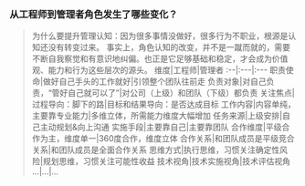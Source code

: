 ### 从工程师到管理者角色发生了哪些变化？
> 为什么要提升管理认知：因为很多事情没做好，很多行为不职业，根源是认知还没有转变过来。
事实上，角色认知的改变，并不是一蹴而就的，需要不断自我察觉和有意识地纠偏。也正是它足够基础和稳定，才会成为价值观、能力和行为这些层次的源头。
维度|工程师|管理者
:--|:---|:---
职责使命|做好自己手头的工作就好|引领整个团队往前走
负责对象|对自己负责，“管好自己就可以了”|对公司（上级）和团队（下级）都负责
关注焦点|过程导向：脚下的路|目标和结果导向：是否达成目标
工作内容|内容单纯，主要靠专业能力|多维立体，所需能力维度大幅增加
任务来源|上级安排|自己主动规划&向上沟通
实施手段|主要靠自己|主要靠团队
合作维度|平级合作为主，维度单一|360度合作，维度立体
合作关系|和团队成员是平级竞合关系|和团队成员是全面合作关系
思维方式|执行思维，习惯关注确定性风险|规划思维，习惯关注可能性收益
技术视角|技术实施视角|技术评估视角
...|...|...
